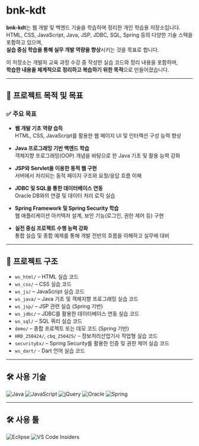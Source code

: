 # bnk-kdt

**bnk-kdt**는 웹 개발 및 백엔드 기술을 학습하며 정리한 개인 학습용 저장소입니다.  
HTML, CSS, JavaScript, Java, JSP, JDBC, SQL, Spring 등의 다양한 기술 스택을 포함하고 있으며,  
**실습 중심 학습을 통해 실무 개발 역량을 향상**시키는 것을 목표로 합니다.

이 저장소는 개발자 교육 과정 수강 중 작성한 실습 코드와 정리 내용을 포함하며,  
**학습한 내용을 체계적으로 정리하고 복습하기 위한 목적**으로 만들어졌습니다.  

---

## 🎯 프로젝트 목적 및 목표

### ✅ 주요 목표

- **웹 개발 기초 역량 습득**  
  HTML, CSS, JavaScript를 활용한 웹 페이지 UI 및 인터랙션 구성 능력 향상

- **Java 프로그래밍 기반 백엔드 학습**  
  객체지향 프로그래밍(OOP) 개념을 바탕으로 한 Java 기초 및 활용 능력 강화

- **JSP와 Servlet을 이용한 동적 웹 구현**  
  서버에서 처리되는 동적 페이지 구조와 요청/응답 흐름 이해

- **JDBC 및 SQL을 통한 데이터베이스 연동**  
  Oracle DB와의 연결 및 데이터 처리 로직 실습

- **Spring Framework 및 Spring Security 학습**  
  웹 애플리케이션 아키텍처 설계, 보안 기능(로그인, 권한 제어 등) 구현

- **실전 중심 프로젝트 수행 능력 강화**  
  통합 실습 및 종합 예제를 통해 개발 전반의 흐름을 이해하고 실무에 대비

---

## 📁 프로젝트 구조

- `ws_html/` – HTML 실습 코드  
- `ws_css/` – CSS 실습 코드  
- `ws_js/` – JavaScript 실습 코드  
- `ws_java/` – Java 기초 및 객체지향 프로그래밍 실습 코드
- `ws_jsp/` – JSP 관련 실습 (Spring 기반)  
- `ws_jdbc/` – JDBC를 활용한 데이터베이스 연동 실습 코드
- `ws_sql/` – SQL 쿼리 실습 코드
- `demo/` – 종합 프로젝트 또는 데모 코드 (Spring 기반)  
- `HRD_250424/`, `cbq_250425/` – 정보처리산업기사 작업형 실습 코드  
- `securityEx/` – Spring Security를 활용한 인증 및 권한 제어 실습 코드
- `ws_dart/` - Dart 언어 실습 코드

---

## 🛠 사용 기술

![Java](https://img.shields.io/badge/java-%23ED8B00.svg?style=for-the-badge&logo=openjdk&logoColor=white)
![JavaScript](https://img.shields.io/badge/javascript-%23323330.svg?style=for-the-badge&logo=javascript&logoColor=%23F7DF1E)
![jQuery](https://img.shields.io/badge/jquery-%230769AD.svg?style=for-the-badge&logo=jquery&logoColor=white)
![Oracle](https://img.shields.io/badge/Oracle-F80000?style=for-the-badge&logo=oracle&logoColor=white)
![Spring](https://img.shields.io/badge/spring-%236DB33F.svg?style=for-the-badge&logo=spring&logoColor=white)

---

## 🛠 사용 툴

![Eclipse](https://img.shields.io/badge/Eclipse-FE7A16.svg?style=for-the-badge&logo=Eclipse&logoColor=white)
![VS Code Insiders](https://img.shields.io/badge/VS%20Code%20Insiders-35b393.svg?style=for-the-badge&logo=visual-studio-code&logoColor=white)
